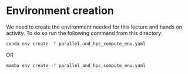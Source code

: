 # Environment creation
We need to create the environment needed for this lecture and hands on activity.
To do so run the following command from this directory:
```bash
conda env create -f parallel_and_hpc_compute_env.yaml
```
OR
```bash
mamba env create -f parallel_and_hpc_compute_env.yaml
```
